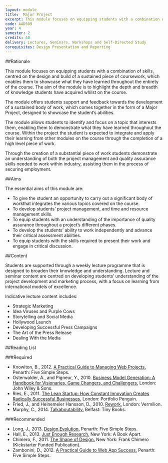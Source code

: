 ```yaml
---
layout: module
title:  Major Project
excerpt: This module focuses on equipping students with a combination of skills, centred on the design and build of a sustained piece of coursework, which enables them to showcase what they have learned throughout the entirety of the course. The aim of the module is to highlight the depth and breadth of knowledge students have acquired whilst on the course.
code: AAD509
year: 4
semester: 2
credits: 40
delivery: Lectures, Seminars, Workshops and Self-Directed Study
corequisites: Design Presentation and Reporting
---
```


##Rationale

This module focuses on equipping students with a combination of skills, centred on the design and build of a sustained piece of coursework, which enables them to showcase what they have learned throughout the entirety of the course. The aim of the module is to highlight the depth and breadth of knowledge students have acquired whilst on the course.

The module offers students support and feedback towards the development of a sustained body of work, which comes together in the form of a Major Project, designed to showcase the student’s abilities.

The module allows students to identify and focus on a topic that interests them, enabling them to demonstrate what they have learned throughout the course. Within the project the student is expected to integrate and apply their learning from other modules on the course through the completion of a high level piece of work.

Through the creation of a substantial piece of work students demonstrate an understanding of both the project management and quality assurance skills needed to work within industry, assisting them in the process of securing employment.


##Aims

The essential aims of this module are:

+ To give the student an opportunity to carry out a significant body of workthat integrates the various topics covered on the course.
+ To develop students’ project management, and time and resource management skills.
+ To equip students with an understanding of the importance of quality assurance throughout a project’s different phases.
+ To develop the students’ ability to work independently and advance their critical assessment abilities.
+ To equip students with the skills required to present their work and engage in critical discussion. 


##Content

Students are supported through a weekly lecture programme that is designed to broaden their knowledge and understanding. Lecture and seminar content are centred on developing students’ understanding of the project development and marketing process, with a focus on learning from international models of excellence.

Indicative lecture content includes:

+ Strategic Marketing
+ Idea Viruses and Purple Cows
+ Storytelling and Social Media
+ Hollywood Launch
+ Developing Successful Press Campaigns
+ The Art of the Press Release
+ Dealing With the Media


##Reading List

###Required

+ Knowlton, B., 2012. [A Practical Guide to Managing Web Projects.](http://www.fivesimplesteps.com/products/a-practical-guide-to-managing-web-projects) Penarth: Five Simple Steps.
+ Osterwalder, A., and Pigneur, Y., 2010. [Business Model Generation: A Handbook for Visionaries, Game Changers, and Challengers.](http://www.amazon.co.uk/exec/obidos/ASIN/0470876417/monographic-21) London: John Wiley & Sons.
+ Ries, E., 2011. [The Lean Startup: How Constant Innovation Creates Radically Successful Businesses.](http://www.amazon.co.uk/exec/obidos/ASIN/0670921602/monographic-21) London: Portfolio Penguin.
+ Fried, J., and Heinemeier Hansson, D., 2010. [Rework.](http://www.amazon.co.uk/exec/obidos/ASIN/0091929784/monographic-21) London: Vermilion.
+ Murphy, C., 2014. [Talkaboutability.](http://tinybooks.org) Belfast: Tiny Books.


###Recommended

+ Long, J., 2013. [Design Evolution.](http://www.fivesimplesteps.com/products/design-evolution) Penarth: Five Simple Steps.
+ Hall, E., 2013. [Just Enough Research.](http://www.abookapart.com/products/just-enough-research) New York: A Book Apart.
+ Chimero, F., 2011. [The Shape of Design.](http://shapeofdesignbook.com) New York: Frank Chimero (Kickstarter Funded Publication).
+ Zambonini, D., 2012. [A Practical Guide to Web App Success.](http://www.fivesimplesteps.com/products/web-app-success) Penarth: Five Simple Steps.